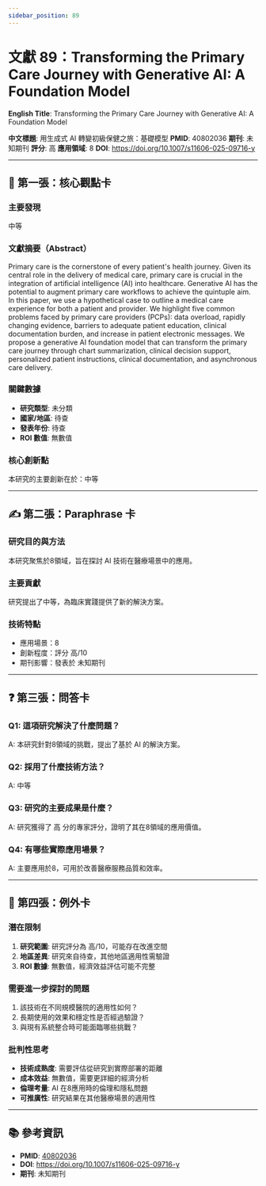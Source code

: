 ```yaml
---
sidebar_position: 89
---
```


# 文獻 89：Transforming the Primary Care Journey with Generative AI: A Foundation Model

**English Title**: Transforming the Primary Care Journey with Generative AI: A Foundation Model

**中文標題**: 用生成式 AI 轉變初級保健之旅：基礎模型
**PMID**: 40802036
**期刊**: 未知期刊
**評分**: 高
**應用領域**: 8
**DOI**: https://doi.org/10.1007/s11606-025-09716-y

---

## 📌 第一張：核心觀點卡

### 主要發現
中等

### 文獻摘要（Abstract）
Primary care is the cornerstone of every patient's health journey. Given its central role in the delivery of medical care, primary care is crucial in the integration of artificial intelligence (AI) into healthcare. Generative AI has the potential to augment primary care workflows to achieve the quintuple aim. In this paper, we use a hypothetical case to outline a medical care experience for both a patient and provider. We highlight five common problems faced by primary care providers (PCPs): data overload, rapidly changing evidence, barriers to adequate patient education, clinical documentation burden, and increase in patient electronic messages. We propose a generative AI foundation model that can transform the primary care journey through chart summarization, clinical decision support, personalized patient instructions, clinical documentation, and asynchronous care delivery.

### 關鍵數據
- **研究類型**: 未分類
- **國家/地區**: 待查
- **發表年份**: 待查
- **ROI 數值**: 無數值

### 核心創新點
本研究的主要創新在於：中等

---

## ✍️ 第二張：Paraphrase 卡

### 研究目的與方法
本研究聚焦於8領域，旨在探討 AI 技術在醫療場景中的應用。

### 主要貢獻
研究提出了中等，為臨床實踐提供了新的解決方案。

### 技術特點
- 應用場景：8
- 創新程度：評分 高/10
- 期刊影響：發表於 未知期刊

---

## ❓ 第三張：問答卡

### Q1: 這項研究解決了什麼問題？
A: 本研究針對8領域的挑戰，提出了基於 AI 的解決方案。

### Q2: 採用了什麼技術方法？
A: 中等

### Q3: 研究的主要成果是什麼？
A: 研究獲得了 高 分的專家評分，證明了其在8領域的應用價值。

### Q4: 有哪些實際應用場景？
A: 主要應用於8，可用於改善醫療服務品質和效率。

---

## 🤔 第四張：例外卡

### 潛在限制
1. **研究範圍**: 研究評分為 高/10，可能存在改進空間
2. **地區差異**: 研究來自待查，其他地區適用性需驗證
3. **ROI 數據**: 無數值，經濟效益評估可能不完整

### 需要進一步探討的問題
1. 該技術在不同規模醫院的適用性如何？
2. 長期使用的效果和穩定性是否經過驗證？
3. 與現有系統整合時可能面臨哪些挑戰？

### 批判性思考
- **技術成熟度**: 需要評估從研究到實際部署的距離
- **成本效益**: 無數值，需要更詳細的經濟分析
- **倫理考量**: AI 在8應用時的倫理和隱私問題
- **可推廣性**: 研究結果在其他醫療場景的適用性

---

## 📚 參考資訊
- **PMID**: [40802036](https://pubmed.ncbi.nlm.nih.gov/40802036/)
- **DOI**: https://doi.org/10.1007/s11606-025-09716-y
- **期刊**: 未知期刊
